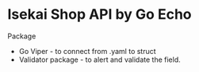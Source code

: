 # Isekai Shop API by Go Echo

Package

* Go Viper - to connect from .yaml to struct
* Validator package - to alert and validate the field.
